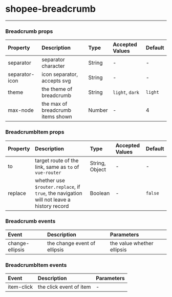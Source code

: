 # shopee-breadcrumb
---

### Breadcrumb props
| Property | Description | Type | Accepted Values | Default |
|:--|:--|:--|:--|:--|
| separator | separator character | String | - | - |
| separator-icon | icon separator, accepts svg | String | - | - |
| theme | the theme of breadcrumb | String | `light`, `dark` | `light` |
| max-node | the max of breadcrumb items shown | Number | - | 4 |

### BreadcrumbItem props
| Property | Description | Type | Accepted Values | Default |
|:--|:--|:--|:--|:--|
| to | target route of the link, same as `to` of `vue-router` | String, Object | - | - |
| replace | whether use `$router.replace`, if `true`, the navigation will not leave a history record | Boolean | - | `false` |

### Breadcrumb events
| Event | Description | Parameters |
|:--|:--|:--|
| change-ellipsis | the change event of ellipsis | the value whether ellipsis |

### BreadcrumbItem events
| Event | Description | Parameters |
|:--|:--|:--|
| item-click | the click event of item | - |
